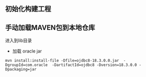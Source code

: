 ## 初始化构建工程


## 手动加载MAVEN包到本地仓库
进入到lib目录

* 加载 oracle jar 

```
mvn install:install-file -Dfile=ojdbc8-18.3.0.0.jar  -DgroupId=com.oracle  -DartifactId=ojdbc8 -Dversion=18.3.0.0 -Dpackaging=jar
```
